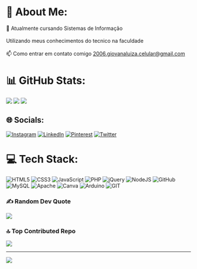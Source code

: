 # 💫 About Me:
🌱 Atualmente cursando Sistemas de Informação<br><br>Utilizando meus conhecimentos do tecnico na faculdade<br><br>
📫 Como entrar em contato comigo 2006.giovanaluiza.celular@gmail.com

# 📊 GitHub Stats:
![](https://github-readme-stats.vercel.app/api?username=gomes21gi&theme=midnight-purple&hide_border=false&include_all_commits=false&count_private=false)
![](https://github-readme-streak-stats.herokuapp.com/?user=gomes21gi&theme=midnight-purple&hide_border=false)
![](https://github-readme-stats.vercel.app/api/top-langs/?username=gomes21gi&theme=midnight-purple&hide_border=false&include_all_commits=false&count_private=false&layout=compact)

## 🌐 Socials:
[![Instagram](https://img.shields.io/badge/Instagram-%23E4405F.svg?logo=Instagram&logoColor=white)](https://instagram.com/giovana_sgomes) [![LinkedIn](https://img.shields.io/badge/LinkedIn-%230077B5.svg?logo=linkedin&logoColor=white)](https://linkedin.com/in/GiovanaGomes) [![Pinterest](https://img.shields.io/badge/Pinterest-%23E60023.svg?logo=Pinterest&logoColor=white)](https://pinterest.com/giih_sgomed) [![Twitter](https://img.shields.io/badge/Twitter-%231DA1F2.svg?logo=Twitter&logoColor=white)](https://twitter.com/giovana_sgomes) 

# 💻 Tech Stack:
![HTML5](https://img.shields.io/badge/html5-%23E34F26.svg?style=flat-square&logo=html5&logoColor=white) ![CSS3](https://img.shields.io/badge/css3-%231572B6.svg?style=flat-square&logo=css3&logoColor=white) ![JavaScript](https://img.shields.io/badge/javascript-%23323330.svg?style=flat-square&logo=javascript&logoColor=%23F7DF1E) ![PHP](https://img.shields.io/badge/php-%23777BB4.svg?style=flat-square&logo=php&logoColor=white) ![jQuery](https://img.shields.io/badge/jquery-%230769AD.svg?style=flat-square&logo=jquery&logoColor=white) ![NodeJS](https://img.shields.io/badge/node.js-6DA55F?style=flat-square&logo=node.js&logoColor=white) ![GitHub](https://img.shields.io/badge/GitHub-%23121011.svg?style=flat-square&logo=github&logoColor=white) ![MySQL](https://img.shields.io/badge/mysql-%2300f.svg?style=flat-square&logo=mysql&logoColor=white) ![Apache](https://img.shields.io/badge/apache-%23D42029.svg?style=flat-square&logo=apache&logoColor=white) ![Canva](https://img.shields.io/badge/Canva-%2300C4CC.svg?style=flat-square&logo=Canva&logoColor=white) ![Arduino](https://img.shields.io/badge/-Arduino-00979D?style=flat-square&logo=Arduino&logoColor=white) ![GIT](https://img.shields.io/badge/Git-fc6d26?style=flat-square&logo=git&logoColor=white)

### ✍️ Random Dev Quote
![](https://quotes-github-readme.vercel.app/api?type=horizontal&theme=tokyonight)

### 🔝 Top Contributed Repo
![](https://github-contributor-stats.vercel.app/api?username=gomes21gi&limit=5&theme=tokyonight&combine_all_yearly_contributions=true)


---
[![](https://visitcount.itsvg.in/api?id=gomes21gi&icon=4&color=0)](https://visitcount.itsvg.in)

<!-- Proudly created with GPRM ( https://gprm.itsvg.in ) -->
